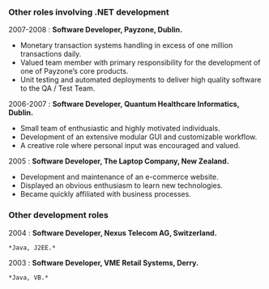 ### Other roles involving .NET development

2007-2008
:   **Software Developer, Payzone, Dublin.**

* Monetary transaction systems handling in excess of one million transactions daily.
* Valued team member with primary responsibility for the development of one of Payzone’s core products.
* Unit testing and automated deployments to deliver high quality software to the QA / Test Team.

2006-2007
:   **Software Developer, Quantum Healthcare Informatics, Dublin.**

* Small team of enthusiastic and highly motivated individuals.
* Development of an extensive modular GUI and customizable workflow.
* A creative role where personal input was encouraged and valued.

2005
:   **Software Developer, The Laptop Company, New Zealand.**

* Development and maintenance of an e-commerce website.
* Displayed an obvious enthusiasm to learn new technologies.
* Became quickly affiliated with business processes.

### Other development roles

2004
:   **Software Developer, Nexus Telecom AG, Switzerland.**

    *Java, J2EE.*

2003
:   **Software Developer, VME Retail Systems, Derry.**

    *Java, VB.*


